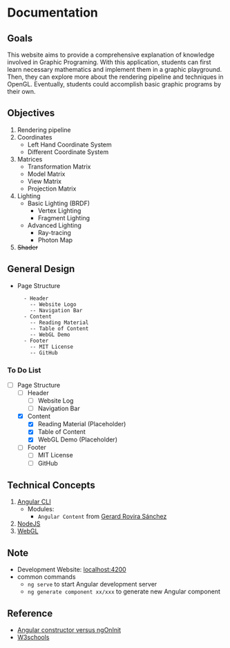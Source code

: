 # Documentation
## Goals
This website aims to provide a comprehensive explanation of knowledge involved in Graphic Programing. With this application, students can first learn necessary mathematics and implement them in a graphic playground. Then, they can explore more about the rendering pipeline and techniques in OpenGL. Eventually, students could accomplish basic graphic programs by their own.

## Objectives
  1. Rendering pipeline
  2. Coordinates
     * Left Hand Coordinate System
     * Different Coordinate System
  3. Matrices
     * Transformation Matrix
     * Model Matrix
     * View Matrix
     * Projection Matrix
  4. Lighting
     * Basic Lighting (BRDF)
        * Vertex Lighting
        * Fragment Lighting
     * Advanced Lighting
        * Ray-tracing
        * Photon Map
  5. ~~Shader~~


## General Design
  * Page Structure
    ```
      - Header
        -- Website Logo
        -- Navigation Bar
      - Content
        -- Reading Material
        -- Table of Content
        -- WebGL Demo
      - Footer
        -- MIT License
        -- GitHub
      ```

### To Do List

  - [ ] Page Structure
      - [ ] Header
        - [ ] Website Log
        - [ ] Navigation Bar
      - [X] Content
        - [X] Reading Material (Placeholder)
        - [X] Table of Content
        - [X] WebGL Demo (Placeholder)
      - [ ] Footer
        - [ ] MIT License
        - [ ] GitHub  

## Technical Concepts
  1. [Angular CLI](https://cli.angular.io/)
      * Modules:
        * `Angular Content` from [Gerard Rovira Sánchez](https://github.com/zurfyx/angular-contents)
  2. [NodeJS](https://nodejs.org/)
  3. [WebGL](https://www.khronos.org/webgl/)





## Note
  * Development Website: [localhost:4200](#)
  * common commands
    * `ng serve` to start Angular development server
    * `ng generate component xx/xxx` to generate new Angular component



## Reference
  * [Angular constructor versus ngOnInit](https://toddmotto.com/angular-constructor-ngoninit-lifecycle-hook)
  * [W3schools](https://www.w3schools.com)

